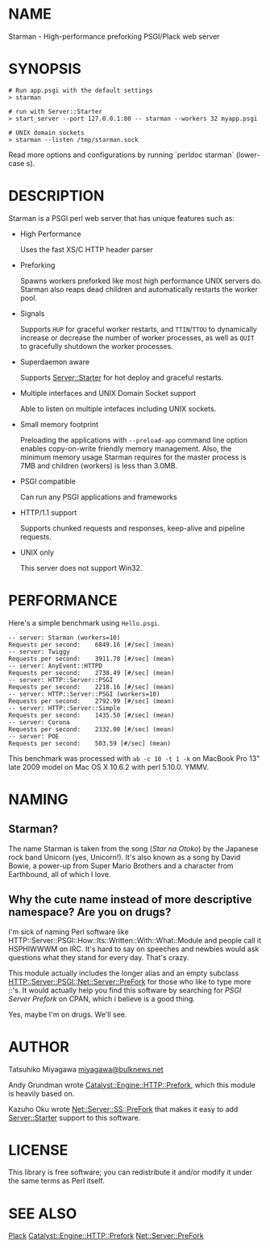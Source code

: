 # NAME

Starman - High-performance preforking PSGI/Plack web server

# SYNOPSIS

    # Run app.psgi with the default settings
    > starman

    # run with Server::Starter
    > start_server --port 127.0.0.1:80 -- starman --workers 32 myapp.psgi

    # UNIX domain sockets
    > starman --listen /tmp/starman.sock

Read more options and configurations by running \`perldoc starman\` (lower-case s).

# DESCRIPTION

Starman is a PSGI perl web server that has unique features such as:

- High Performance

    Uses the fast XS/C HTTP header parser

- Preforking

    Spawns workers preforked like most high performance UNIX servers
    do. Starman also reaps dead children and automatically restarts the
    worker pool.

- Signals

    Supports `HUP` for graceful worker restarts, and `TTIN`/`TTOU` to
    dynamically increase or decrease the number of worker processes, as
    well as `QUIT` to gracefully shutdown the worker processes.

- Superdaemon aware

    Supports [Server::Starter](http://search.cpan.org/perldoc?Server::Starter) for hot deploy and graceful restarts.

- Multiple interfaces and UNIX Domain Socket support

    Able to listen on multiple intefaces including UNIX sockets.

- Small memory footprint

    Preloading the applications with `--preload-app` command line option
    enables copy-on-write friendly memory management. Also, the minimum
    memory usage Starman requires for the master process is 7MB and
    children (workers) is less than 3.0MB.

- PSGI compatible

    Can run any PSGI applications and frameworks

- HTTP/1.1 support

    Supports chunked requests and responses, keep-alive and pipeline requests.

- UNIX only

    This server does not support Win32.

# PERFORMANCE

Here's a simple benchmark using `Hello.psgi`.

    -- server: Starman (workers=10)
    Requests per second:    6849.16 [#/sec] (mean)
    -- server: Twiggy
    Requests per second:    3911.78 [#/sec] (mean)
    -- server: AnyEvent::HTTPD
    Requests per second:    2738.49 [#/sec] (mean)
    -- server: HTTP::Server::PSGI
    Requests per second:    2218.16 [#/sec] (mean)
    -- server: HTTP::Server::PSGI (workers=10)
    Requests per second:    2792.99 [#/sec] (mean)
    -- server: HTTP::Server::Simple
    Requests per second:    1435.50 [#/sec] (mean)
    -- server: Corona
    Requests per second:    2332.00 [#/sec] (mean)
    -- server: POE
    Requests per second:    503.59 [#/sec] (mean)

This benchmark was processed with `ab -c 10 -t 1 -k` on MacBook Pro
13" late 2009 model on Mac OS X 10.6.2 with perl 5.10.0. YMMV.

# NAMING

## Starman?

The name Starman is taken from the song (_Star na Otoko_) by the
Japanese rock band Unicorn (yes, Unicorn!). It's also known as a song
by David Bowie, a power-up from Super Mario Brothers and a character
from Earthbound, all of which I love.

## Why the cute name instead of more descriptive namespace? Are you on drugs?

I'm sick of naming Perl software like
HTTP::Server::PSGI::How::Its::Written::With::What::Module and people
call it HSPHIWWWM on IRC. It's hard to say on speeches and newbies
would ask questions what they stand for every day. That's crazy.

This module actually includes the longer alias and an empty subclass
[HTTP::Server::PSGI::Net::Server::PreFork](http://search.cpan.org/perldoc?HTTP::Server::PSGI::Net::Server::PreFork) for those who like to type
more ::'s. It would actually help you find this software by searching
for _PSGI Server Prefork_ on CPAN, which i believe is a good thing.

Yes, maybe I'm on drugs. We'll see.

# AUTHOR

Tatsuhiko Miyagawa <miyagawa@bulknews.net>

Andy Grundman wrote [Catalyst::Engine::HTTP::Prefork](http://search.cpan.org/perldoc?Catalyst::Engine::HTTP::Prefork), which this module
is heavily based on.

Kazuho Oku wrote [Net::Server::SS::PreFork](http://search.cpan.org/perldoc?Net::Server::SS::PreFork) that makes it easy to add
[Server::Starter](http://search.cpan.org/perldoc?Server::Starter) support to this software.

# LICENSE

This library is free software; you can redistribute it and/or modify
it under the same terms as Perl itself.

# SEE ALSO

[Plack](http://search.cpan.org/perldoc?Plack) [Catalyst::Engine::HTTP::Prefork](http://search.cpan.org/perldoc?Catalyst::Engine::HTTP::Prefork) [Net::Server::PreFork](http://search.cpan.org/perldoc?Net::Server::PreFork)
